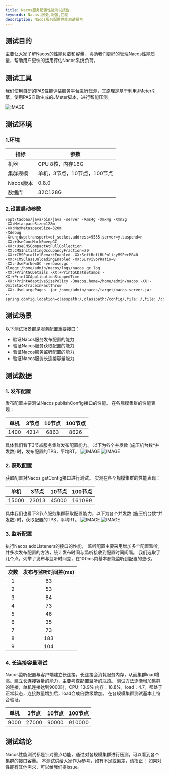 ```yaml
---
title: Nacos服务配置性能测试报告
keywords: Nacos,服务,配置,性能
description: Nacos服务配置性能测试报告
---
```



## 测试目的
主要让大家了解Nacos的性能负载和容量，协助我们更好的管理Nacos性能质量，帮助用户更快的运用评估Nacos系统负荷。

## 测试工具
我们使用自研的PAS性能评估服务平台进行压测，其原理是基于利用JMeter引擎，使用PAS自动生成的JMeter脚本，进行智能压测。

![IMAGE](//img.alicdn.com/tfs/TB1xCfDDpzqK1RjSZFvXXcB7VXa-692-297.png)

## 测试环境

### 1.环境

指标|参数
---|---
机器|CPU 8核，内存16G
集群规模|单机，3节点，10节点，100节点
Nacos版本|0.8.0
数据库|32C128G

### 2.设置启动参数
```
/opt/taobao/java/bin/java -server -Xms4g -Xmx4g -Xmn2g
-XX:MetaspaceSize=128m
-XX:MaxMetaspaceSize=320m
-Xdebug
-Xrunjdwp:transport=dt_socket,address=9555,server=y,suspend=n
-XX:+UseConcMarkSweepGC
-XX:+UseCMSCompactAtFullCollection
-XX:CMSInitiatingOccupancyFraction=70
-XX:+CMSParallelRemarkEnabled -XX:SoftRefLRUPolicyMSPerMB=0
-XX:+CMSClassUnloadingEnabled -XX:SurvivorRatio=8
-XX:-UseParNewGC -verbose:gc -Xloggc:/home/admin/nacos/logs/nacos_gc.log
-XX:+PrintGCDetails -XX:+PrintGCDateStamps -XX:+PrintGCApplicationStoppedTime
-XX:+PrintAdaptiveSizePolicy -Dnacos.home=/home/admin/nacos -XX:-OmitStackTraceInFastThrow
-XX:-UseLargePages -jar /home/admin/nacos/target/nacos-server.jar
--spring.config.location=classpath:/,classpath:/config/,file:./,file:./config/,file:/home/admin/nacos/conf/
```

## 测试场景
以下测试场景都是服务配置重要接口：
* 验证Nacos服务发布配置的能力
* 验证Nacos服务获取配置的能力
* 验证Nacos服务监听配置的能力
* 验证Nacos服务长连接容量能力

## 测试数据

### 1. 发布配置
发布配置主要测试Nacos publishConfig接口的性能。
在各规模集群的性能表现：

单机|3节点|10节点|100节点
:---:|:---:|:---:|:---:
1400|4214|6863|8626

具体我们看下3节点服务集群发布配置能力。
以下为各个并发数 (施压机台数*并发数) 时，发布配置的TPS，平均RT。
![IMAGE](//img.alicdn.com/tfs/TB1OjzIDpzqK1RjSZFoXXbfcXXa-693-400.png)
![IMAGE](//img.alicdn.com/tfs/TB1s.EfDxjaK1RjSZKzXXXVwXXa-693-325.png)


### 2. 获取配置
获取配置对Nacos getConfig接口进行测试。
实测在各个规模集群的性能表现：

单机|3节点|10节点|100节点
:---:|:---:|:---:|:---:
15000|23013|45000|161099

具体我们也看下3节点服务集群获取配置能力，以下为各个并发数 (施压机台数*并发数) 时，获取配置的TPS，平均RT。
![IMAGE](//img.alicdn.com/tfs/TB1UjzDDr2pK1RjSZFsXXaNlXXa-691-365.png)
![IMAGE](//img.alicdn.com/tfs/TB1kcfADwTqK1RjSZPhXXXfOFXa-691-380.png)

### 3. 监听配置
执行Nacos addListeners的接口的性能， 监听配置主要采用增加多个配置监听，并多次发布配置的方法，统计发布时间与监听接收到配置时间间隔。
我们选取了几个点，列举了发布与监听时间差，在100ms内基本都能监听到配置的更改。

次数|发布与监听时间差(ms)|
:---:|:---:
1|63
2|53
3|84
4|73
5|46
6|35
7|73
8|183
9|104

### 4. 长连接容量测试
Nacos监听配置与客户端建立长连接，长连接会消耗服务内存，从而集群load增高。建立长连接容量的能力，主要考查配置监听的瓶颈。
测试方法逐渐增加集群的连接，单机连接达到9000时，CPU: 13.9% 内存：18.8%，load：4.7，都处于正常状态，连接数量增加后，load会成倍数级增加。
在各规模集群测试基本上符合验证。

单机|3节点|10节点|100节点
:---:|:---:|:---:|:---:
9000|27000|90000|910000

## 测试结论
Nacos性能测试都是针对重点功能，通过对各规模集群进行压测，可以看到各个集群的接口容量。
本测试供给大家作为参考，如有不足或偏差，请指正！
如果对性能有其他需求，可以给我们提issue。

